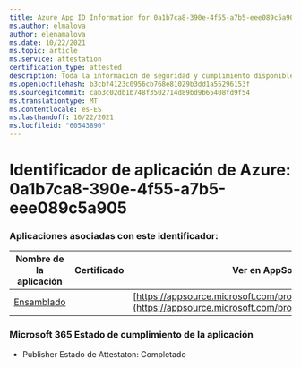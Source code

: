 ```yaml
---
title: Azure App ID Information for 0a1b7ca8-390e-4f55-a7b5-eee089c5a905
ms.author: elmalova
author: elenamalova
ms.date: 10/22/2021
ms.topic: article
ms.service: attestation
certification_type: attested
description: Toda la información de seguridad y cumplimiento disponible para 0a1b7ca8-390e-4f55-a7b5-eee089c5a905.
ms.openlocfilehash: b3cbf4123c0956cb768e81029b3dd1a55296153f
ms.sourcegitcommit: cab3c02db1b748f3502714d89bd9b65408fd9f54
ms.translationtype: MT
ms.contentlocale: es-ES
ms.lasthandoff: 10/22/2021
ms.locfileid: "60543890"
---
```

# <a name="azure-app-id-0a1b7ca8-390e-4f55-a7b5-eee089c5a905"></a>Identificador de aplicación de Azure: 0a1b7ca8-390e-4f55-a7b5-eee089c5a905


### <a name="apps-associated-with-this-id"></a>Aplicaciones asociadas con este identificador:
| **Nombre de la aplicación** | **Certificado** | **Ver en AppSource** |
|--------------|---------------|-----------------------|
| [Ensamblado](https://docs.microsoft.com/microsoft-365-app-certification/forward/WA200002271) |  | [https://appsource.microsoft.com/product/office/WA200002271](https://appsource.microsoft.com/product/office/WA200002271) |

### <a name="microsoft-365-app-compliance-status"></a>Microsoft 365 Estado de cumplimiento de la aplicación
- Publisher Estado de Attestaton: Completado
